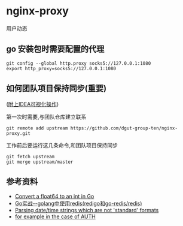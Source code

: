 # nginx-proxy

用户动态

## go 安装包时需要配置的代理

```shell script
git config --global http.proxy socks5://127.0.0.1:1080
export http_proxy=socks5://127.0.0.1:1080
```

## 如何团队项目保持同步(重要)

([附上IDEA可视化操作](https://blog.csdn.net/autfish/article/details/52513465))

第一次时需要,与团队仓库建立联系

```shell script
git remote add upstream https://github.com/dgut-group-ten/nginx-proxy.git
```

工作前后要运行这几条命令,和团队项目保持同步

```shell script
git fetch upstream
git merge upstream/master
```

## 参考资料

- [Convert a float64 to an int in Go](https://stackoverflow.com/questions/8022389/convert-a-float64-to-an-int-in-go/8022789)
- [Go实战--golang中使用redis(redigo和go-redis/redis)](https://blog.csdn.net/wangshubo1989/article/details/75050024)
- [Parsing date/time strings which are not 'standard' formats](https://stackoverflow.com/questions/14106541/parsing-date-time-strings-which-are-not-standard-formats/14106561)
- [ for example in the case of AUTH](https://gowalker.org/github.com/mediocregopher/radix.v2/pool)
